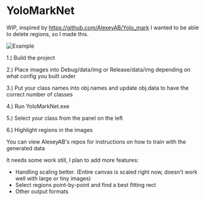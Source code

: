 # YoloMarkNet

WIP, inspired by https://github.com/AlexeyAB/Yolo_mark
I wanted to be able to delete regions, so I made this.

![Example](https://i.imgur.com/fpNW1TQ.jpg)

1.) Build the project

2.) Place images into Debug/data/img or Release/data/img depending on what config you built under

3.) Put your class names into obj.names and update obj.data to have the correct number of classes

4.) Run YoloMarkNet.exe

5.) Select your class from the panel on the left

6.) Highlight regions in the images

You can view AlexeyAB's repos for instructions on how to train with the generated data

It needs some work still, I plan to add more features:
* Handling scaling better.  (Entire canvas is scaled right now, doesn't work well with large or tiny images)
* Select regions point-by-point and find a best fitting rect
* Other output formats

